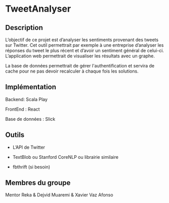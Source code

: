 # TweetAnalyser



## Description 

L’objectif de ce projet est d’analyser les sentiments provenant des tweets sur Twitter. Cet outil permettrait par exemple à une entreprise d’analyser les réponses du tweet le plus récent et d’avoir un sentiment général de celui-ci. L’application web permettrait de visualiser les résultats avec un graphe.

La base de données permettrait de gérer l'authentification et servira de cache pour ne pas devoir recalculer à chaque fois les solutions.

## Implémentation

Backend: Scala Play

FrontEnd : React

Base de données : Slick



## Outils

- L’API de Twitter

- TextBlob ou Stanford CoreNLP ou librairie similaire

- fbthrift (si besoin)


## Membres du groupe

Mentor Reka & Dejvid Muaremi & Xavier Vaz Afonso 
